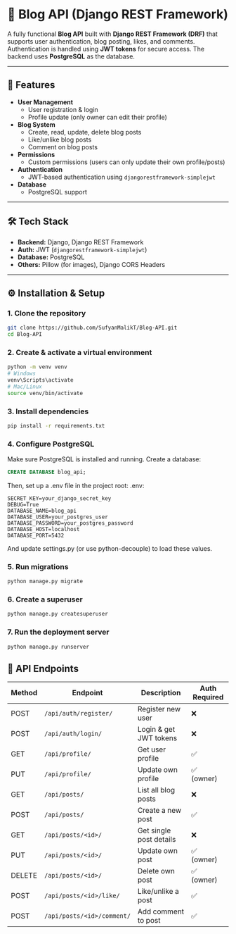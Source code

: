 # 📝 Blog API (Django REST Framework)

A fully functional **Blog API** built with **Django REST Framework (DRF)** that supports user authentication, blog posting, likes, and comments. Authentication is handled using **JWT tokens** for secure access. The backend uses **PostgreSQL** as the database.  

---

## 🚀 Features
- **User Management**
  - User registration & login
  - Profile update (only owner can edit their profile)
- **Blog System**
  - Create, read, update, delete blog posts
  - Like/unlike blog posts
  - Comment on blog posts
- **Permissions**
  - Custom permissions (users can only update their own profile/posts)
- **Authentication**
  - JWT-based authentication using `djangorestframework-simplejwt`
- **Database**
  - PostgreSQL support

---

## 🛠 Tech Stack
- **Backend:** Django, Django REST Framework  
- **Auth:** JWT (`djangorestframework-simplejwt`)  
- **Database:** PostgreSQL  
- **Others:** Pillow (for images), Django CORS Headers  

---

## ⚙️ Installation & Setup

### 1. Clone the repository
```bash
git clone https://github.com/SufyanMalikT/Blog-API.git
cd Blog-API
```

### 2. Create & activate a virtual environment
```bash
python -m venv venv
# Windows
venv\Scripts\activate
# Mac/Linux
source venv/bin/activate
```

### 3. Install dependencies
```bash
pip install -r requirements.txt
```

### 4. Configure PostgreSQL
Make sure PostgreSQL is installed and running. Create a database:
```sql
CREATE DATABASE blog_api;
```
Then, set up a .env file in the project root:
.env:
```env
SECRET_KEY=your_django_secret_key
DEBUG=True
DATABASE_NAME=blog_api
DATABASE_USER=your_postgres_user
DATABASE_PASSWORD=your_postgres_password
DATABASE_HOST=localhost
DATABASE_PORT=5432
```
And update settings.py (or use python-decouple) to load these values.

### 5. Run migrations
```bash
python manage.py migrate
```

### 6. Create a superuser
```bash
python manage.py createsuperuser
```
### 7. Run the deployment server
```bash
python manage.py runserver
```

## 🔑 API Endpoints

| Method | Endpoint                  | Description              | Auth Required |
|--------|---------------------------|--------------------------|---------------|
| POST   | `/api/auth/register/`     | Register new user        | ❌            |
| POST   | `/api/auth/login/`        | Login & get JWT tokens   | ❌            |
| GET    | `/api/profile/`           | Get user profile         | ✅            |
| PUT    | `/api/profile/`           | Update own profile       | ✅ (owner)    |
| GET    | `/api/posts/`             | List all blog posts      | ❌            |
| POST   | `/api/posts/`             | Create a new post        | ✅            |
| GET    | `/api/posts/<id>/`        | Get single post details  | ❌            |
| PUT    | `/api/posts/<id>/`        | Update own post          | ✅ (owner)    |
| DELETE | `/api/posts/<id>/`        | Delete own post          | ✅ (owner)    |
| POST   | `/api/posts/<id>/like/`   | Like/unlike a post       | ✅            |
| POST   | `/api/posts/<id>/comment/`| Add comment to post      | ✅            |
